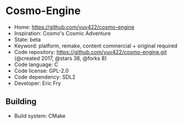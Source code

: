 # Cosmo-Engine

- Home: https://github.com/yuv422/cosmo-engine
- Inspiration: Cosmo's Cosmic Adventure
- State: beta
- Keyword: platform, remake, content commercial + original required
- Code repository: https://github.com/yuv422/cosmo-engine.git (@created 2017, @stars 38, @forks 8)
- Code language: C
- Code license: GPL-2.0
- Code dependency: SDL2
- Developer: Eric Fry

## Building

- Build system: CMake
